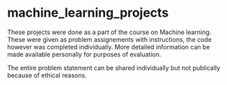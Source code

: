 # machine_learning_projects

These projects were done as a part of the course on Machine learning. These were given as problem assignements with instructions, the code 
however was completed individually. More detailed information can be made available personally for purposes of evaluation.

The entire problem statement can be shared individually but not publically because of ethical reasons.
